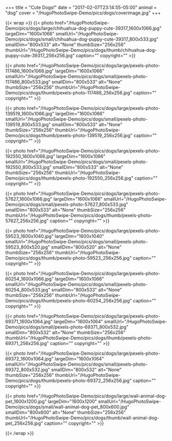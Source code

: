 +++
title = "Cute Dogs!"
date = "2017-02-07T23:14:55-05:00"
animal = "dog"
cover = "/HugoPhotoSwipe-Demo/pics/dogs/coverimage.jpg"
+++

{{< wrap >}}
{{< photo href="/HugoPhotoSwipe-Demo/pics/dogs/large/chihuahua-dog-puppy-cute-39317_1600x1066.jpg" largeDim="1600x1066" smallUrl="/HugoPhotoSwipe-Demo/pics/dogs/small/chihuahua-dog-puppy-cute-39317_800x533.jpg" smallDim="800x533" alt="None" thumbSize="256x256" thumbUrl="/HugoPhotoSwipe-Demo/pics/dogs/thumb/chihuahua-dog-puppy-cute-39317_256x256.jpg" caption="" copyright="" >}}

{{< photo href="/HugoPhotoSwipe-Demo/pics/dogs/large/pexels-photo-117486_1600x1066.jpg" largeDim="1600x1066" smallUrl="/HugoPhotoSwipe-Demo/pics/dogs/small/pexels-photo-117486_800x533.jpg" smallDim="800x533" alt="None" thumbSize="256x256" thumbUrl="/HugoPhotoSwipe-Demo/pics/dogs/thumb/pexels-photo-117486_256x256.jpg" caption="" copyright="" >}}

{{< photo href="/HugoPhotoSwipe-Demo/pics/dogs/large/pexels-photo-139519_1600x1066.jpg" largeDim="1600x1066" smallUrl="/HugoPhotoSwipe-Demo/pics/dogs/small/pexels-photo-139519_800x533.jpg" smallDim="800x533" alt="None" thumbSize="256x256" thumbUrl="/HugoPhotoSwipe-Demo/pics/dogs/thumb/pexels-photo-139519_256x256.jpg" caption="" copyright="" >}}

{{< photo href="/HugoPhotoSwipe-Demo/pics/dogs/large/pexels-photo-192550_1600x1066.jpg" largeDim="1600x1066" smallUrl="/HugoPhotoSwipe-Demo/pics/dogs/small/pexels-photo-192550_800x533.jpg" smallDim="800x533" alt="None" thumbSize="256x256" thumbUrl="/HugoPhotoSwipe-Demo/pics/dogs/thumb/pexels-photo-192550_256x256.jpg" caption="" copyright="" >}}

{{< photo href="/HugoPhotoSwipe-Demo/pics/dogs/large/pexels-photo-57627_1600x1066.jpg" largeDim="1600x1066" smallUrl="/HugoPhotoSwipe-Demo/pics/dogs/small/pexels-photo-57627_800x533.jpg" smallDim="800x533" alt="None" thumbSize="256x256" thumbUrl="/HugoPhotoSwipe-Demo/pics/dogs/thumb/pexels-photo-57627_256x256.jpg" caption="" copyright="" >}}

{{< photo href="/HugoPhotoSwipe-Demo/pics/dogs/large/pexels-photo-59523_1600x1040.jpg" largeDim="1600x1040" smallUrl="/HugoPhotoSwipe-Demo/pics/dogs/small/pexels-photo-59523_800x520.jpg" smallDim="800x520" alt="None" thumbSize="256x256" thumbUrl="/HugoPhotoSwipe-Demo/pics/dogs/thumb/pexels-photo-59523_256x256.jpg" caption="" copyright="" >}}

{{< photo href="/HugoPhotoSwipe-Demo/pics/dogs/large/pexels-photo-60254_1600x1066.jpg" largeDim="1600x1066" smallUrl="/HugoPhotoSwipe-Demo/pics/dogs/small/pexels-photo-60254_800x533.jpg" smallDim="800x533" alt="None" thumbSize="256x256" thumbUrl="/HugoPhotoSwipe-Demo/pics/dogs/thumb/pexels-photo-60254_256x256.jpg" caption="" copyright="" >}}

{{< photo href="/HugoPhotoSwipe-Demo/pics/dogs/large/pexels-photo-69371_1600x1064.jpg" largeDim="1600x1064" smallUrl="/HugoPhotoSwipe-Demo/pics/dogs/small/pexels-photo-69371_800x532.jpg" smallDim="800x532" alt="None" thumbSize="256x256" thumbUrl="/HugoPhotoSwipe-Demo/pics/dogs/thumb/pexels-photo-69371_256x256.jpg" caption="" copyright="" >}}

{{< photo href="/HugoPhotoSwipe-Demo/pics/dogs/large/pexels-photo-69372_1600x1064.jpg" largeDim="1600x1064" smallUrl="/HugoPhotoSwipe-Demo/pics/dogs/small/pexels-photo-69372_800x532.jpg" smallDim="800x532" alt="None" thumbSize="256x256" thumbUrl="/HugoPhotoSwipe-Demo/pics/dogs/thumb/pexels-photo-69372_256x256.jpg" caption="" copyright="" >}}

{{< photo href="/HugoPhotoSwipe-Demo/pics/dogs/large/wall-animal-dog-pet_1600x1200.jpg" largeDim="1600x1200" smallUrl="/HugoPhotoSwipe-Demo/pics/dogs/small/wall-animal-dog-pet_800x600.jpg" smallDim="800x600" alt="None" thumbSize="256x256" thumbUrl="/HugoPhotoSwipe-Demo/pics/dogs/thumb/wall-animal-dog-pet_256x256.jpg" caption="" copyright="" >}}

{{< /wrap >}}